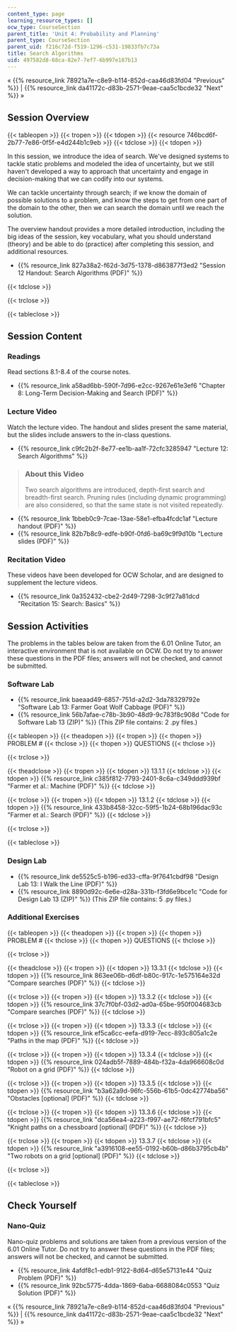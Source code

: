 ```yaml
---
content_type: page
learning_resource_types: []
ocw_type: CourseSection
parent_title: 'Unit 4: Probability and Planning'
parent_type: CourseSection
parent_uid: f216c72d-f519-1296-c531-19833fb7c73a
title: Search Algorithms
uid: 497582d8-68ca-82e7-7ef7-6b997e187b13
---
```


« {{% resource_link 78921a7e-c8e9-b114-852d-caa46d83fd04 "Previous" %}} | {{% resource_link da41172c-d83b-2571-9eae-caa5c1bcde32 "Next" %}} »

Session Overview
----------------

{{< tableopen >}}
{{< tropen >}}
{{< tdopen >}}
{{< resource 746bcd6f-2b77-7e86-0f5f-e4d244b1c9eb >}}
{{< tdclose >}}
{{< tdopen >}}


In this session, we introduce the idea of search. We've designed systems to tackle static problems and modeled the idea of uncertainty, but we still haven't developed a way to approach that uncertainty and engage in decision-making that we can codify into our systems.

We can tackle uncertainty through search; if we know the domain of possible solutions to a problem, and know the steps to get from one part of the domain to the other, then we can search the domain until we reach the solution.

The overview handout provides a more detailed introduction, including the big ideas of the session, key vocabulary, what you should understand (theory) and be able to do (practice) after completing this session, and additional resources.

*   {{% resource_link 827a38a2-f62d-3d75-1378-d863877f3ed2 "Session 12 Handout: Search Algorithms (PDF)" %}}


{{< tdclose >}}

{{< trclose >}}

{{< tableclose >}}

Session Content
---------------

### Readings

Read sections 8.1-8.4 of the course notes.

*   {{% resource_link a58ad6bb-590f-7d96-e2cc-9267e61e3ef6 "Chapter 8: Long-Term Decision-Making and Search (PDF)" %}}

### Lecture Video

Watch the lecture video. The handout and slides present the same material, but the slides include answers to the in-class questions.

*   {{% resource_link c9fc2b2f-8e77-ee1b-aa1f-72cfc3285947 "Lecture 12: Search Algorithms" %}}

> ### About this Video
> 
> Two search algorithms are introduced, depth-first search and breadth-first search. Pruning rules (including dynamic programming) are also considered, so that the same state is not visited repeatedly.

*   {{% resource_link 1bbeb0c9-7cae-13ae-58e1-efba4fcdc1af "Lecture handout (PDF)" %}}
*   {{% resource_link 82b7b8c9-edfe-b90f-0fd6-ba69c9f9d10b "Lecture slides (PDF)" %}}

### Recitation Video

These videos have been developed for OCW Scholar, and are designed to supplement the lecture videos.

*   {{% resource_link 0a352432-cbe2-2d49-7298-3c9f27a81dcd "Recitation 15: Search: Basics" %}}

Session Activities
------------------

The problems in the tables below are taken from the 6.01 Online Tutor, an interactive environment that is not available on OCW. Do not try to answer these questions in the PDF files; answers will not be checked, and cannot be submitted.

### Software Lab

*   {{% resource_link baeaad49-6857-751d-a2d2-3da78329792e "Software Lab 13: Farmer Goat Wolf Cabbage (PDF)" %}}
*   {{% resource_link 56b7afae-c78b-3b90-48d9-9c783f8c908d "Code for Software Lab 13 (ZIP)" %}} (This ZIP file contains: 2 .py files.)

{{< tableopen >}}
{{< theadopen >}}
{{< tropen >}}
{{< thopen >}}
PROBLEM #
{{< thclose >}}
{{< thopen >}}
QUESTIONS
{{< thclose >}}

{{< trclose >}}

{{< theadclose >}}
{{< tropen >}}
{{< tdopen >}}
13.1.1
{{< tdclose >}}
{{< tdopen >}}
{{% resource_link c385f812-7793-2401-8c6a-c349ddd939bf "Farmer et al.: Machine (PDF)" %}}
{{< tdclose >}}

{{< trclose >}}
{{< tropen >}}
{{< tdopen >}}
13.1.2
{{< tdclose >}}
{{< tdopen >}}
{{% resource_link 433b8458-32cc-59f5-1b24-68b196dac93c "Farmer et al.: Search (PDF)" %}}
{{< tdclose >}}

{{< trclose >}}

{{< tableclose >}}

### Design Lab

*   {{% resource_link de5525c5-b196-ed33-cffa-9f7641cbdf98 "Design Lab 13: I Walk the Line (PDF)" %}}
*   {{% resource_link 8890d92c-6e6e-d28a-331b-f3fd6e9bce1c "Code for Design Lab 13 (ZIP)" %}} (This ZIP file contains: 5 .py files.)

### Additional Exercises

{{< tableopen >}}
{{< theadopen >}}
{{< tropen >}}
{{< thopen >}}
PROBLEM #
{{< thclose >}}
{{< thopen >}}
QUESTIONS
{{< thclose >}}

{{< trclose >}}

{{< theadclose >}}
{{< tropen >}}
{{< tdopen >}}
13.3.1
{{< tdclose >}}
{{< tdopen >}}
{{% resource_link 863ee06b-d6df-b80c-917c-1e575164e32d "Compare searches (PDF)" %}}
{{< tdclose >}}

{{< trclose >}}
{{< tropen >}}
{{< tdopen >}}
13.3.2
{{< tdclose >}}
{{< tdopen >}}
{{% resource_link 37c7f0bf-03d2-ad0a-65be-950f004683cb "Compare searches (PDF)" %}}
{{< tdclose >}}

{{< trclose >}}
{{< tropen >}}
{{< tdopen >}}
13.3.3
{{< tdclose >}}
{{< tdopen >}}
{{% resource_link ef5ca6cc-eefa-d919-7ecc-893c805a1c2e "Paths in the map (PDF)" %}}
{{< tdclose >}}

{{< trclose >}}
{{< tropen >}}
{{< tdopen >}}
13.3.4
{{< tdclose >}}
{{< tdopen >}}
{{% resource_link 024adb5f-7889-484b-f32a-4da966608c0d "Robot on a grid (PDF)" %}}
{{< tdclose >}}

{{< trclose >}}
{{< tropen >}}
{{< tdopen >}}
13.3.5
{{< tdclose >}}
{{< tdopen >}}
{{% resource_link "b3a62a9d-96fc-556b-61b5-0dc42774ba56" "Obstacles \[optional\] (PDF)" %}}
{{< tdclose >}}

{{< trclose >}}
{{< tropen >}}
{{< tdopen >}}
13.3.6
{{< tdclose >}}
{{< tdopen >}}
{{% resource_link "dca56ea4-a223-f997-ae72-f6fcf791bfc5" "Knight paths on a chessboard \[optional\] (PDF)" %}}
{{< tdclose >}}

{{< trclose >}}
{{< tropen >}}
{{< tdopen >}}
13.3.7
{{< tdclose >}}
{{< tdopen >}}
{{% resource_link "a3916108-ee55-0192-b60b-d86b3795cb4b" "Two robots on a grid \[optional\] (PDF)" %}}
{{< tdclose >}}

{{< trclose >}}

{{< tableclose >}}

Check Yourself
--------------

### Nano-Quiz

Nano-quiz problems and solutions are taken from a previous version of the 6.01 Online Tutor. Do not try to answer these questions in the PDF files; answers will not be checked, and cannot be submitted.

*   {{% resource_link 4afdf8c1-edb1-9122-8d64-d65e57131e44 "Quiz Problem (PDF)" %}}
*   {{% resource_link 92bc5775-4dda-1869-6aba-6688084c0553 "Quiz Solution (PDF)" %}}

« {{% resource_link 78921a7e-c8e9-b114-852d-caa46d83fd04 "Previous" %}} | {{% resource_link da41172c-d83b-2571-9eae-caa5c1bcde32 "Next" %}} »